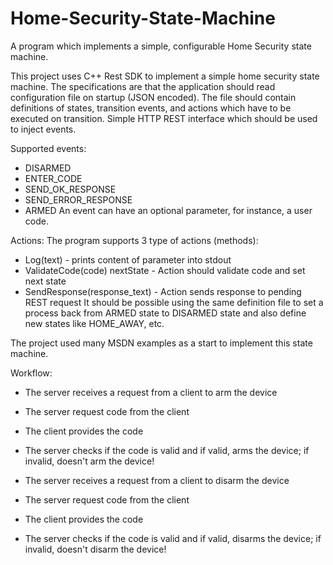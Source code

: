# Home-Security-State-Machine
A program which implements a simple, configurable Home Security state machine.

This project uses C++ Rest SDK to implement a simple home security state machine.
The specifications are that the application should read configuration file on startup (JSON encoded). The file should contain definitions of states, transition events, and actions which have to be executed on transition. Simple HTTP REST interface which should be used to inject events.

Supported events:
- DISARMED
- ENTER_CODE
- SEND_OK_RESPONSE
- SEND_ERROR_RESPONSE
- ARMED
An event can have an optional parameter, for instance, a user code.

Actions:
The program supports 3 type of actions (methods):
- Log(text) - prints content of parameter into stdout
- ValidateCode(code) nextState - Action should validate code and set next state
- SendResponse(response_text) - Action sends response to pending REST request
It should be possible using the same definition file to set a process back from ARMED
state to DISARMED state and also define new states like HOME_AWAY, etc.

The project used many MSDN examples as a start to implement this state machine.

Workflow:
- The server receives a request from a client to arm the device
- The server request code from the client
- The client provides the code
- The server checks if the code is valid and if valid, arms the device; if invalid, doesn't arm the device!

- The server receives a request from a client to disarm the device
- The server request code from the client
- The client provides the code
- The server checks if the code is valid and if valid, disarms the device; if invalid, doesn't disarm the device!
